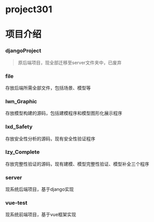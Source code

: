 # project301
# 项目介绍

### **djangoProject**
> 原后端项目，现全部迁移至server文件夹中，已废弃

### **file**
存放后端所需全部文件，包括场景、模型等

### **lwn_Graphic**
存放模型构建的源码，包括建模程序和模型图形化展示程序

### **lxd_Safety**
存放安全性分析的源码，现有安全性验证程序

### **lzy_Complete**
存放完整性验证的源码，现有建模、模型完整性验证、模型补全三个程序

### **server**
现系统后端项目，基于django实现

### **vue-test**
现系统前端项目，基于vue框架实现
